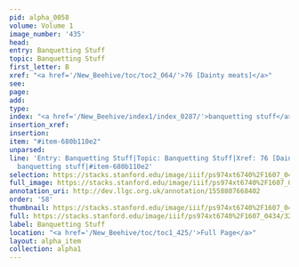 ```yaml
---
pid: alpha_0058
volume: Volume 1
image_number: '435'
head: 
entry: Banquetting Stuff
topic: Banquetting Stuff
first_letter: B
xref: "<a href='/New_Beehive/toc/toc2_064/'>76 [Dainty meats]</a>"
see: 
page: 
add: 
type: 
index: "<a href='/New_Beehive/index1/index_0287/'>banquetting stuff</a>"
insertion_xref: 
insertion: 
item: "#item-680b110e2"
unparsed: 
line: 'Entry: Banquetting Stuff|Topic: Banquetting Stuff|Xref: 76 [Dainty meats]|Index:
  banquetting stuff|#item-680b110e2'
selection: https://stacks.stanford.edu/image/iiif/ps974xt6740%2F1607_0434/322,1382,3091,375/full/0/default.jpg
full_image: https://stacks.stanford.edu/image/iiif/ps974xt6740%2F1607_0434/full/full/0/default.jpg
annotation_uri: http://dev.llgc.org.uk/annotation/1558807668402
order: '58'
thumbnail: https://stacks.stanford.edu/image/iiif/ps974xt6740%2F1607_0434/322,1382,600,180/250,/0/default.jpg
full: https://stacks.stanford.edu/image/iiif/ps974xt6740%2F1607_0434/322,1382,3091,375/full/0/default.jpg
label: Banquetting Stuff
location: "<a href='/New_Beehive/toc/toc1_425/'>Full Page</a>"
layout: alpha_item
collection: alpha1
---
```

